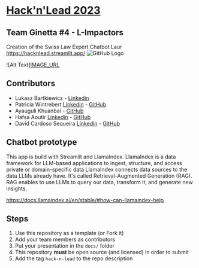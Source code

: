 # [Hack'n'Lead 2023](https://womenplusplus.ch/hacknlead)
## Team Ginetta #4 - L-Impactors
Creation of the Swiss Law Expert Chatbot Laur
https://hacknlead.streamlit.app/
![GitHub Logo](https://github.com/patw47/hnl2023-ginetta-team-4/blob/main/Screenshot%202023-11-12%20162520.png)

![Alt Text][IMAGE_URL](https://github.com/patw47/hnl2023-ginetta-team-4/blob/main/Screenshot%202023-11-12%20162520.png)
## Contributors
- Lukasz Bartkiewicz - [Linkedin](https://www.linkedin.com/in/lukasz-bartkiewicz/)
- Patricia Wintrebert [Linkedin](https://www.linkedin.com/in/patriciawintrebert/) - [GitHub](https://github.com/patw47)
- Ayauguli Khuanbai - [GitHub](https://github.com/Ayka77)
- Hafsa Aoutir [Linkedin](https://www.linkedin.com/in/hafsa-aoutir-448b52230/) - [GitHub](https://github.com/aoutir)
- David Cardoso Sequeira [Linkedin](https://www.linkedin.com/in/uxd-david-c/) - [GitHub](https://github.com/CardSD)

## Chatbot prototype
This app is build with Streamlit and LlamaIndex.
LlamaIndex is a data framework for LLM-based applications to ingest, structure, and access private or domain-specific data
LlamaIndex connects data sources to the data LLMs already have. It's called Retrieval-Augmented Generation (RAG). RAG enables to use LLMs to query our data, transform it, and generate new insights. 

https://docs.llamaindex.ai/en/stable/#how-can-llamaindex-help
## Steps

1. Use this repository as a template (or Fork it)
2. Add your team members as contributors
3. Put your presentation in the `docs/` folder
4. This repository **must** be open source (and licensed) in order to submit
5. Add the tag `hack-n-lead` to the repo description



